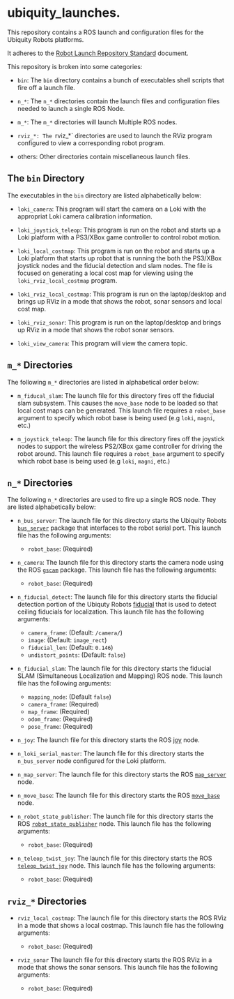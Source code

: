 # ubiquity_launches.

This repository contains a ROS launch and configuration files
for the Ubiquity Robots platforms.

It adheres to the
[Robot Launch Repository Standard](https://github.com/UbiquityRobotics/ubiquity_main/blob/master/Doc_Robot_Launch_Repositories.md)
document.

This repository is broken into some categories:

* `bin`: The `bin` directory contains a bunch of executables shell
  scripts that fire off a launch file.

* `n_*`: The `n_*` directories contain the launch files and
  configuration files needed to launch a single ROS Node.

* `m_*`: The `m_*` directories will launch Multiple ROS nodes.

* `rviz_*: The `rviz_*` directories are used to launch the RViz
  program configured to view a corresponding robot program.

* others: Other directories contain miscellaneous launch files.

## The `bin` Directory

The executables in the `bin` directory are listed alphabetically
below:

* `loki_camera`:
  This program will start the camera on a Loki with the appropriat
  Loki camera calibration information.

* `loki_joystick_teleop`:
  This program is run on the robot and starts up a Loki platform
  with a PS3/XBox game controller to control robot motion.

* `loki_local_costmap`:
  This program is run on the robot and starts up a Loki platform
  that starts up robot that is running the both the PS3/XBox
  joystick nodes and the fiducial detection and slam nodes.
  The file is focused on generating a local cost map for viewing
  using the `loki_rviz_local_costmap` program.

* `loki_rviz_local_costmap`:
  This program is run on the laptop/desktop and brings up RViz
  in a mode that shows the robot, sonar sensors and local cost
  map.

* `loki_rviz_sonar`:
  This program is run on the laptop/desktop and brings up RViz
  in a mode that shows the robot sonar sensors.

* `loki_view_camera`:
  This program will view the camera topic.

## `m_*` Directories

The following `m_*` directories are listed in alphabetical
order below:

* `m_fiducal_slam`:
  The launch file for this directory fires off the fiducial
  slam subsystem.  This causes the `move_base` node to be
  loaded so that local cost maps can be generated.
  This launch file requires a `robot_base` argument to specify
  which robot base is being used (e.g `loki`, `magni`, etc.)

* `m_joystick_teleop`:
  The launch file for this directory fires off the joystick
  nodes to support the wireless PS2/XBox game controller for
  driving the robot around.
  This launch file requires a `robot_base` argument to specify
  which robot base is being used (e.g `loki`, `magni`, etc.)

## `n_*` Directories

The following `n_*` directories are used to fire up a single
ROS node.  They are listed alphabetically below:

* `n_bus_server`:
  The launch file for this directory starts the Ubiquity Robots
  [`bus_server`](https://github.com/UbiquityRobotics/bus_server)
  package that interfaces to the robot serial port.
  This launch file has the following arguments:
  * `robot_base`: (Required)

* `n_camera`:
  The launch file for this directory starts the camera node
  using the ROS [`gscam`](http://wiki.ros.org/gscam) package.
  This launch file has the following arguments:
  * `robot_base`: (Required)

* `n_fiducial_detect`:
  The launch file for this directory starts the fiducial detection
  portion of the Ubiquty Robots
  [fiducial](https://github.com/UbiquityRobotics/fiducials)
  that is used to detect ceiling fiducials for localization.
  This launch file has the following arguments:
  * `camera_frame`: (Default: `/camera/`)
  * `image`: (Default: `image_rect`)
  * `fiducial_len`: (Default: `0.146`)
  * `undistort_points`: (Default: `false`)

* `n_fiducial_slam`:
  The launch file for this directory starts the fiducial SLAM
  (Simultaneous Localization and Mapping) ROS node.
  This launch file has the following arguments:
  * `mapping_node`: (Default `false`)
  * `camera_frame`: (Required)
  * `map_frame`: (Required)
  * `odom_frame`: (Required)
  * `pose_frame`: (Required)

* `n_joy`:
  The launch file for this directory starts the ROS
  [joy](http://wiki.ros.org/joy) node.

* `n_loki_serial_master`:
  The launch file for this directory starts the `n_bus_server`
  node configured for the Loki platform.

* `n_map_server`:
  The launch file for this directory starts the ROS
  [`map_server`](http://wiki.ros.org/map_server) node.

* `n_move_base`:
  The launch file for this directory starts the ROS
  [`move_base`](http://wiki.ros.org/move_base) node.

* `n_robot_state_publisher`:
  The launch file for this directory starts the ROS
  [`robot_state_publisher`](http://wiki.ros.org/robot_state_publisher) node.
  This launch file has the following arguments:
  * `robot_base`: (Required)

* `n_teleop_twist_joy`:
  The launch file for this directory starts the ROS
  [`teleop_twist_joy`](http://wiki.ros.org/teleop_twist_joy) node.
  This launch file has the following arguments:
  * `robot_base`: (Required)

## `rviz_*` Directories

* `rviz_local_costmap`:
  The launch file for this directory starts the ROS RViz
  in a mode that shows a local costmap.
  This launch file has the following arguments:
  * `robot_base`: (Required)

* `rviz_sonar`
  The launch file for this directory starts the ROS RViz
  in a mode that shows the sonar sensors.
  This launch file has the following arguments:
  * `robot_base`: (Required)

